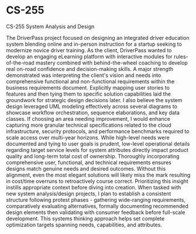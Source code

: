 # CS-255
CS-255 System Analysis and Design

The DriverPass project focused on designing an integrated driver education system blending online and in-person instruction for a startup seeking to modernize novice driver training. As the client, DriverPass wanted to develop an engaging eLearning platform with interactive modules for rules-of-the-road mastery combined with behind-the-wheel coaching to develop real on-road confidence and decision-making skills.
A major strength demonstrated was interpreting the client's vision and needs into comprehensive functional and non-functional requirements within the business requirements document. Explicitly mapping user stories to features and then tying them to specific solution capabilities laid the groundwork for strategic design decisions later. I also believe the system design leveraged UML modeling effectively across several diagrams to showcase workflow orchestration, sequence elaborations, and key data classes.
If choosing an area needing improvement, I would enhance capturing more granular technical specifications related to the cloud infrastructure, security protocols, and performance benchmarks required to scale access over multi-year horizons. While high-level needs were documented and tying to user goals is prudent, low-level operational details regarding target service levels for system attributes directly impact product quality and long-term total cost of ownership.
Thoroughly incorporating comprehensive user, functional, and technical requirements ensures designs match genuine needs and desired outcomes. Without this alignment, even the most elegant solutions will likely miss the mark resulting in cost/time overruns to retroactively course correct. Prioritizing this insight instills appropriate context before diving into creation.
When tasked with new system analysis/design projects, I plan to establish a consistent structure following protest phases - gathering wide-ranging requirements, comparatively evaluating alternatives, formally documenting recommended design elements then validating with consumer feedback before full-scale development. This systems thinking approach helps set complete optimization targets spanning needs, capabilities, and attributes.

